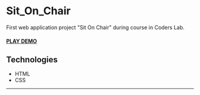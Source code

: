 # Sit_On_Chair
First web application project "Sit On Chair" during course in Coders Lab.

#### [PLAY DEMO](https://vladyani.github.io/Sit_On_Chair/index.html)


## Technologies

* HTML
* CSS

---
